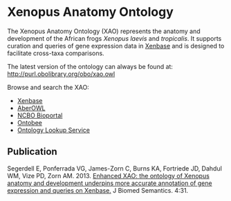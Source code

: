 # Xenopus Anatomy Ontology

The Xenopus Anatomy Ontology (XAO) represents the anatomy and development of the African frogs *Xenopus laevis* and *tropicalis*. It supports curation and queries of gene expression data in [Xenbase](http://www.xenbase.org/) and is designed to facilitate cross-taxa comparisons.

The latest version of the ontology can always be found at: http://purl.obolibrary.org/obo/xao.owl

Browse and search the XAO:

- [Xenbase](http://www.xenbase.org/anatomy/anatomy.do?method=display&tabId=2)
- [AberOWL](http://aber-owl.net/ontology/XAO)
- [NCBO Bioportal](http://bioportal.bioontology.org/ontologies/XAO)
- [Ontobee](http://www.ontobee.org/browser/index.php?o=XAO)
- [Ontology Lookup Service](http://www.ebi.ac.uk/ols/ontologies/xao)

## Publication

Segerdell E, Ponferrada VG, James-Zorn C, Burns KA, Fortriede JD, Dahdul WM, Vize PD, Zorn AM. 2013. [Enhanced XAO: the ontology of Xenopus anatomy and development underpins more accurate annotation of gene expression and queries on Xenbase.](https://jbiomedsem.biomedcentral.com/articles/10.1186/2041-1480-4-31) J Biomed Semantics. 4:31.
